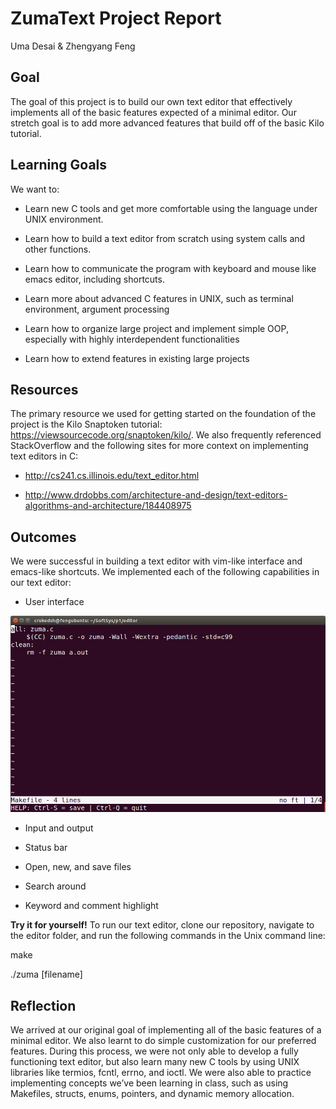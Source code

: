 # ZumaText Project Report

Uma Desai & Zhengyang Feng

## Goal
The goal of this project is to build our own text editor that effectively implements all of the basic features expected of a minimal editor. Our stretch goal is to add more advanced features that build off of the basic Kilo tutorial. 

## Learning Goals

We want to:

- Learn new C tools and get more comfortable using the language under UNIX environment.

- Learn how to build a text editor from scratch using system calls and other functions.

- Learn how to communicate the program with keyboard and mouse like emacs editor, including shortcuts.

- Learn more about advanced C features in UNIX, such as terminal environment, argument processing

- Learn how to organize large project and implement simple OOP, especially with highly interdependent functionalities

- Learn how to extend features in existing large projects


## Resources

The primary resource we used for getting started on the foundation of the project is the Kilo Snaptoken tutorial: https://viewsourcecode.org/snaptoken/kilo/. We also frequently referenced StackOverflow and the following sites for more context on implementing text editors in C:

- http://cs241.cs.illinois.edu/text_editor.html

- http://www.drdobbs.com/architecture-and-design/text-editors-algorithms-and-architecture/184408975

## Outcomes

We were successful in building a text editor with vim-like interface and emacs-like shortcuts. We implemented each of the following capabilities in our text editor:

- User interface

![User interface](https://github.com/umadesai/SoftSysZumaText/blob/master/reports/interface.png)

- Input and output

- Status bar 

- Open, new, and save files

- Search around

- Keyword and comment highlight

**Try it for yourself!** To run our text editor, clone our repository, navigate to the editor folder, and run the following commands in the Unix command line:

make

./zuma [filename]


## Reflection

We arrived at our original goal of implementing all of the basic features of a minimal editor. We also learnt to do simple customization for our preferred features. During this process, we were not only able to develop a fully functioning text editor, but also learn many new C tools by using UNIX libraries like termios, fcntl, errno, and ioctl. We were also able to practice implementing concepts we’ve been learning in class, such as using Makefiles, structs, enums, pointers, and dynamic memory allocation.

